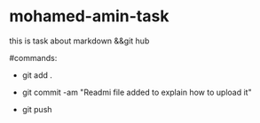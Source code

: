 # mohamed-amin-task
this is task about markdown &amp;&amp;git hub

#commands:

- git add .

- git commit -am "Readmi file added to explain how to upload it"

- git push 
